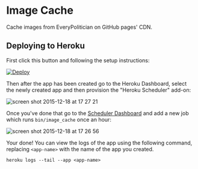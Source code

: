 # Image Cache

Cache images from EveryPolitician on GitHub pages' CDN.

## Deploying to Heroku

First click this button and following the setup instructions:

[![Deploy](https://www.herokucdn.com/deploy/button.svg)](https://heroku.com/deploy)

Then after the app has been created go to the Heroku Dashboard, select the newly created app and then provision the "Heroku Scheduler" add-on:

![screen shot 2015-12-18 at 17 27 21](https://cloud.githubusercontent.com/assets/22996/11902883/d946ce1e-a5ac-11e5-8798-15e5fa55ce77.png)

Once you've done that go to the [Scheduler Dashboard](https://scheduler.heroku.com/dashboard) and add a new job which runs `bin/image_cache` once an hour:

![screen shot 2015-12-18 at 17 26 56](https://cloud.githubusercontent.com/assets/22996/11902889/e574a080-a5ac-11e5-92b4-2f17fbb50c6c.png)

Your done! You can view the logs of the app using the following command, replacing `<app-name>` with the name of the app you created.

    heroku logs --tail --app <app-name>
